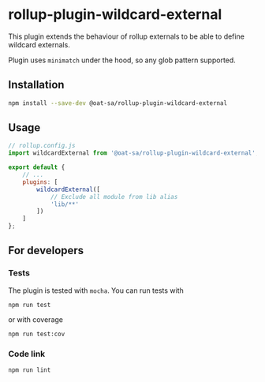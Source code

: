 # rollup-plugin-wildcard-external

This plugin extends the behaviour of rollup externals to be able to define wildcard externals.

Plugin uses `minimatch` under the hood, so any glob pattern supported.

## Installation

```bash
npm install --save-dev @oat-sa/rollup-plugin-wildcard-external
```

## Usage

```js
// rollup.config.js
import wildcardExternal from '@oat-sa/rollup-plugin-wildcard-external';

export default {
    // ...
    plugins: [
        wildcardExternal([
            // Exclude all module from lib alias
            'lib/**'
        ])
    ]
};
```

## For developers

### Tests

The plugin is tested with `mocha`. You can run tests with

`npm run test`

or with coverage

`npm run test:cov`

### Code link

`npm run lint`
